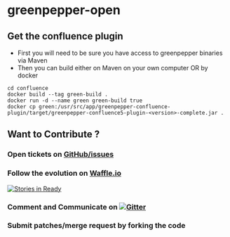 # greenpepper-open

## Get the confluence plugin

- First you will need to be sure you have access to greenpepper binaries via Maven
- Then you can build either on Maven on your own computer OR by docker
```
cd confluence
docker build --tag green-build .
docker run -d --name green green-build true
docker cp green:/usr/src/app/greenpepper-confluence-plugin/target/greenpepper-confluence5-plugin-<version>-complete.jar .
```

## Want to Contribute ? 

### Open tickets on [GitHub/issues](https://github.com/strator-dev/greenpepper-open/issues)

### Follow the evolution on [Waffle.io](https://waffle.io/strator-dev/greenpepper-open) 

[![Stories in Ready](https://badge.waffle.io/strator-dev/greenpepper-open.png?label=ready&title=Ready)](http://waffle.io/strator-dev/greenpepper-open)

### Comment and Communicate on [![Gitter](https://badges.gitter.im/Join%20Chat.svg)](https://gitter.im/strator-dev/greenpepper-open?utm_source=badge&utm_medium=badge&utm_campaign=pr-badge&utm_content=badge)

### Submit patches/merge request by forking the code


